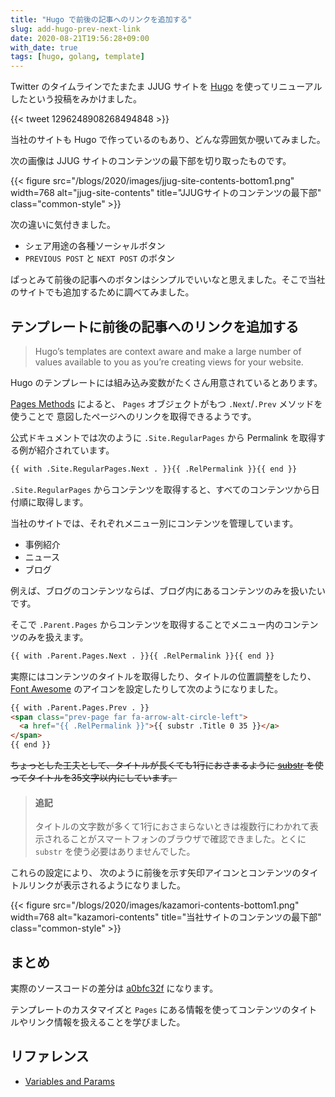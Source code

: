 ```yaml
---
title: "Hugo で前後の記事へのリンクを追加する"
slug: add-hugo-prev-next-link
date: 2020-08-21T19:56:28+09:00
with_date: true
tags: [hugo, golang, template]
---
```


Twitter のタイムラインでたまたま JJUG サイトを
[Hugo](https://gohugo.io/) を使ってリニューアルしたという投稿をみかけました。

{{< tweet 1296248908268494848 >}}

当社のサイトも Hugo で作っているのもあり、どんな雰囲気か覗いてみました。

次の画像は JJUG サイトのコンテンツの最下部を切り取ったものです。

{{< figure src="/blogs/2020/images/jjug-site-contents-bottom1.png"
           width=768
           alt="jjug-site-contents"
           title="JJUGサイトのコンテンツの最下部"
           class="common-style" >}}

次の違いに気付きました。

* シェア用途の各種ソーシャルボタン
* `PREVIOUS POST` と `NEXT POST` のボタン


ぱっとみて前後の記事へのボタンはシンプルでいいなと思えました。そこで当社のサイトでも追加するために調べてみました。

## テンプレートに前後の記事へのリンクを追加する

> Hugo’s templates are context aware and make a large number of values available to you as you’re creating views for your website.

Hugo のテンプレートには組み込み変数がたくさん用意されているとあります。

[Pages Methods](https://gohugo.io/variables/pages/) によると、
`Pages` オブジェクトがもつ `.Next`/`.Prev` メソッドを使うことで
意図したページへのリンクを取得できるようです。

公式ドキュメントでは次のように `.Site.RegularPages` から Permalink を取得する例が紹介されています。

```html
{{ with .Site.RegularPages.Next . }}{{ .RelPermalink }}{{ end }}
```

`.Site.RegularPages` からコンテンツを取得すると、すべてのコンテンツから日付順に取得します。

当社のサイトでは、それぞれメニュー別にコンテンツを管理しています。

* 事例紹介
* ニュース
* ブログ

例えば、ブログのコンテンツならば、ブログ内にあるコンテンツのみを扱いたいです。

そこで `.Parent.Pages` からコンテンツを取得することでメニュー内のコンテンツのみを扱えます。

```html
{{ with .Parent.Pages.Next . }}{{ .RelPermalink }}{{ end }}
```

実際にはコンテンツのタイトルを取得したり、タイトルの位置調整をしたり、
[Font Awesome](https://fontawesome.com/) のアイコンを設定したりして次のようになりました。

```html
{{ with .Parent.Pages.Prev . }}
<span class="prev-page far fa-arrow-alt-circle-left">
  <a href="{{ .RelPermalink }}">{{ substr .Title 0 35 }}</a>
</span>
{{ end }}
```

~~ちょっとした工夫として、タイトルが長くても1行におさまるように
[substr](https://gohugo.io/functions/substr/) を使ってタイトルを35文字以内にしています。~~

> #### 追記
> タイトルの文字数が多くて1行におさまらないときは複数行にわかれて表示されることがスマートフォンのブラウザで確認できました。とくに `substr` を使う必要はありませんでした。

これらの設定により、
次のように前後を示す矢印アイコンとコンテンツのタイトルリンクが表示されるようになりました。

{{< figure src="/blogs/2020/images/kazamori-contents-bottom1.png"
           width=768
           alt="kazamori-contents"
           title="当社サイトのコンテンツの最下部"
           class="common-style" >}}

## まとめ

実際のソースコードの差分は [a0bfc32f](https://github.com/kazamori/corporate-website/commit/a0bfc32f3d9775fe9c583063017ef1741dcbde62) になります。

テンプレートのカスタマイズと `Pages` にある情報を使ってコンテンツのタイトルやリンク情報を扱えることを学びました。

## リファレンス

* [Variables and Params](https://gohugo.io/variables/)

